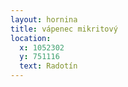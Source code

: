```yaml
---
layout: hornina
title: vápenec mikritový
location:
  x: 1052302
  y: 751116
  text: Radotín
---
```


